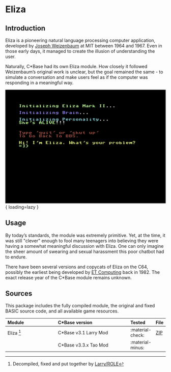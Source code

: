 <style>
    table th:first-of-type {
        width: 40%;
    }
    table th:nth-of-type(2) {
        width: 100%;
    }
    table th:nth-of-type(3) {
        width: 100%;
    }
    table th:nth-of-type(4) {
        width: 100%;
    }
</style>

# Eliza

## Introduction
Eliza is a pioneering natural language processing computer application, developed by [Joseph Weizenbaum](https://en.wikipedia.org/wiki/Joseph_Weizenbaum) at MIT between 1964 and 1967. Even in those early days, it managed to create the illusion of understanding the user.

Naturally, C*Base had its own Eliza module. How closely it followed Weizenbaum’s original work is unclear, but the goal remained the same - to simulate a conversation and make users feel as if the computer was responding in a meaningful way.

![opening screen](/assets/images/cbase-games/eliza/opening-screen.png){ loading=lazy }

## Usage
By today’s standards, the module was extremely primitive. Yet, at the time, it was still "clever" enough to fool many teenagers into believing they were having a somewhat meaningful discussion with Eliza. One can only imagine the sheer amount of swearing and sexual harassment this poor chatbot had to endure.

There have been several versions and copycats of Eliza on the C64, possibly the earliest being developed by [ET Computing](https://www.lemon64.com/games/list.php?list_company=et-computing&list_max_players=1) back in 1982. The exact release year of the C\*Base module remains unknown.

## Sources
This package includes the fully compiled module, the original and fixed BASIC source code, and all available game resources.

| Module     | C\*Base version        | Tested           | File                     |
| :--------- | :--------------------- | :--------------- | ------------------------ |
| Eliza [^1] | C\*Base v3.1 Larry Mod | :material-check: | [ZIP](sources/eliza.zip) |
|            | C\*Base v3.3.x Tao Mod | :material-minus: |                          |

[^1]: Decompiled, fixed and put together by [Larry/ROLE](https://csdb.dk/scener/?id=7207)